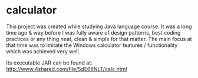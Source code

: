 # calculator
This project was created while studying Java language course. It was a long time ago &amp; way before I was fully aware of design patterns, best coding practices or any thing neat, clean &amp; simple for that matter. The main focus at that time was to imitate the Windows calculator features / functionality which was achieved very well.

Its executable JAR can be found at: 
http://www.4shared.com/file/5dE68NLT/calc.html

